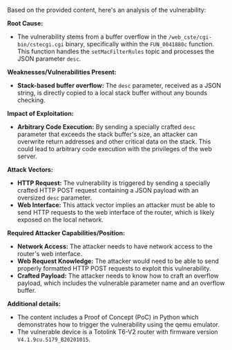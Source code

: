 Based on the provided content, here's an analysis of the vulnerability:

**Root Cause:**
- The vulnerability stems from a buffer overflow in the `/web_cste/cgi-bin/cstecgi.cgi` binary, specifically within the `FUN_0041880c` function. This function handles the `setMacFilterRules` topic and processes the JSON parameter `desc`.

**Weaknesses/Vulnerabilities Present:**
- **Stack-based buffer overflow:** The `desc` parameter, received as a JSON string, is directly copied to a local stack buffer without any bounds checking.

**Impact of Exploitation:**
- **Arbitrary Code Execution:** By sending a specially crafted `desc` parameter that exceeds the stack buffer's size, an attacker can overwrite return addresses and other critical data on the stack. This could lead to arbitrary code execution with the privileges of the web server.

**Attack Vectors:**
- **HTTP Request:** The vulnerability is triggered by sending a specially crafted HTTP POST request containing a JSON payload with an oversized `desc` parameter.
- **Web Interface:** This attack vector implies an attacker must be able to send HTTP requests to the web interface of the router, which is likely exposed on the local network.

**Required Attacker Capabilities/Position:**
- **Network Access:** The attacker needs to have network access to the router's web interface.
- **Web Request Knowledge:** The attacker would need to be able to send properly formatted HTTP POST requests to exploit this vulnerability.
- **Crafted Payload:** The attacker needs to know how to craft an overflow payload, which includes the vulnerable parameter name and an overflow buffer.

**Additional details:**
- The content includes a Proof of Concept (PoC) in Python which demonstrates how to trigger the vulnerability using the qemu emulator.
- The vulnerable device is a Totolink T6-V2 router with firmware version `V4.1.9cu.5179_B20201015`.
